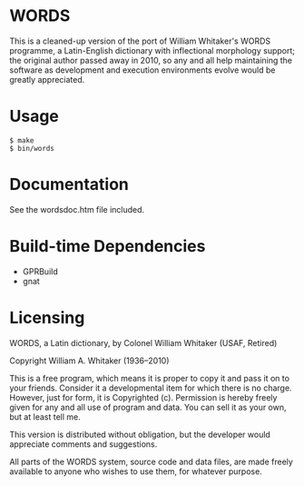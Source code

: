 WORDS
=====

This is a cleaned-up version of the port of William Whitaker's WORDS
programme, a Latin-English dictionary with inflectional morphology
support; the original author passed away in 2010, so any and all help
maintaining the software as development and execution environments evolve
would be greatly appreciated.

Usage
=====

    $ make
    $ bin/words

Documentation
=============

See the wordsdoc.htm file included.

Build-time Dependencies
=======================

* GPRBuild
* gnat

Licensing
=========

WORDS, a Latin dictionary, by Colonel William Whitaker (USAF, Retired)

Copyright William A. Whitaker (1936–2010)

This is a free program, which means it is proper to copy it and pass
it on to your friends. Consider it a developmental item for which
there is no charge. However, just for form, it is Copyrighted
(c). Permission is hereby freely given for any and all use of program
and data. You can sell it as your own, but at least tell me.

This version is distributed without obligation, but the developer
would appreciate comments and suggestions.

All parts of the WORDS system, source code and data files, are made freely
available to anyone who wishes to use them, for whatever purpose.
